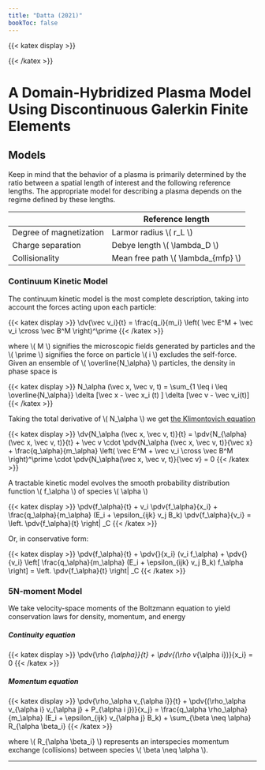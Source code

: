 ```yaml
---
title: "Datta (2021)"
bookToc: false
---
```


{{< katex display >}}

{{< /katex >}}

# A Domain-Hybridized Plasma Model Using Discontinuous Galerkin Finite Elements

## Models

Keep in mind that the behavior of a plasma is primarily determined by the ratio between a spatial length of interest and the following reference lengths. The appropriate model for describing a plasma depends on the regime defined by these lengths.

| | Reference length |
| - | - |
| Degree of magnetization |  Larmor radius \\( r_L \\) |
| Charge separation | Debye length \\( \lambda_D \\)  |
| Collisionality | Mean free path \\( \lambda_{mfp} \\)  |


### Continuum Kinetic Model

The continuum kinetic model is the most complete description, taking into account the forces acting upon each particle:

{{< katex display >}}
\dv{\vec v_i}{t} = \frac{q_i}{m_i} \left( \vec E^M + \vec v_i \cross \vec B^M \right)^\prime
{{< /katex >}}

where \\( M \\) signifies the microscopic fields generated by particles and the \\( \prime \\) signifies the force on particle \\( i \\) excludes the self-force. Given an ensemble of \\( \overline{N_\alpha} \\) particles, the density in phase space is

{{< katex display >}}
N_\alpha (\vec x, \vec v, t) = \sum_{1 \leq i \leq \overline{N_\alpha}} \delta [\vec x - \vec x_i (t) ] \delta [\vec v - \vec v_i(t)]
{{< /katex >}}

Taking the total derivative of \\( N_\alpha \\) we get [the Klimontovich equation](../UWAA558/02-plasma-models/#klimontovich-equation)

{{< katex display >}}
\dv{N_\alpha (\vec x, \vec v, t)}{t} = \pdv{N_{\alpha} (\vec x, \vec v, t)}{t} + \vec v \cdot \pdv{N_\alpha (\vec x, \vec v, t)}{\vec x} + \frac{q_\alpha}{m_\alpha} \left( \vec E^M + \vec v_i \cross \vec B^M \right)^\prime \cdot \pdv{N_\alpha(\vec x, \vec v, t)}{\vec v} = 0
{{< /katex >}}

A tractable kinetic model evolves the smooth probability distribution function \\( f_\alpha \\) of species \\( \alpha \\)

{{< katex display >}}
\pdv{f_\alpha}{t} + v_i \pdv{f_\alpha}{x_i} + \frac{q_\alpha}{m_\alpha} (E_i + \epsilon_{ijk} v_j B_k) \pdv{f_\alpha}{v_i} = \left. \pdv{f_\alpha}{t} \right| _C
{{< /katex >}}

Or, in conservative form:

{{< katex display >}}
\pdv{f_\alpha}{t} + \pdv{}{x_i} (v_i f_\alpha) + \pdv{}{v_i} \left[ \frac{q_\alpha}{m_\alpha} (E_i + \epsilon_{ijk} v_j B_k) f_\alpha \right] = \left. \pdv{f_\alpha}{t} \right| _C
{{< /katex >}}

### 5N-moment Model

We take velocity-space moments of the Boltzmann equation to yield conservation laws for density, momentum, and energy

##### Continuity equation

{{< katex display >}}
\pdv{\rho _{\alpha}}{t} + \pdv{(\rho v_{\alpha i})}{x_i} = 0
{{< /katex >}}

##### Momentum equation

{{< katex display >}}
\pdv{\rho_\alpha v_{\alpha i}}{t} + \pdv{(\rho_\alpha v_{\alpha i} v_{\alpha j} + P_{\alpha i j})}{x_j} = \frac{q_\alpha \rho_\alpha}{m_\alpha} (E_i + \epsilon_{ijk} v_{\alpha j} B_k) + \sum_{\beta \neq \alpha} R_{\alpha \beta_i}
{{< /katex >}}

where \\( R_{\alpha \beta_i} \\) represents an interspecies momentum exchange (collisions) between species \\( \beta \neq \alpha \\).

---